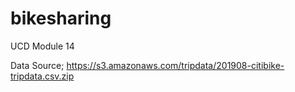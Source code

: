 # bikesharing
UCD Module 14

Data Source; https://s3.amazonaws.com/tripdata/201908-citibike-tripdata.csv.zip
